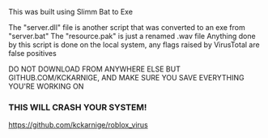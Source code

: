 This was built using Slimm Bat to Exe

The "server.dll" file is another script that was converted to an exe from "server.bat"
The "resource.pak" is just a renamed .wav file
Anything done by this script is done on the local system, any flags raised by VirusTotal are false positives

DO NOT DOWNLOAD FROM ANYWHERE ELSE BUT GITHUB.COM/KCKARNIGE, AND MAKE SURE YOU SAVE EVERYTHING YOU'RE WORKING ON
### THIS WILL CRASH YOUR SYSTEM!

https://github.com/kckarnige/roblox_virus
